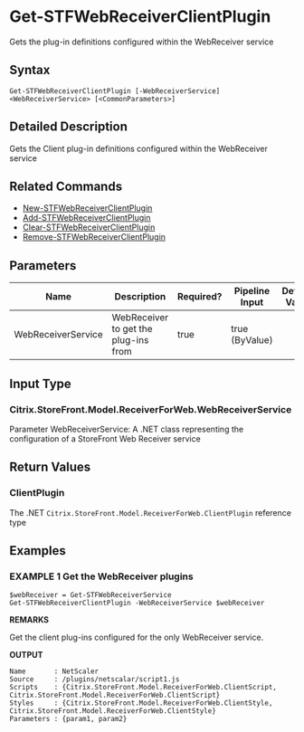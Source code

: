 ﻿# Get-STFWebReceiverClientPlugin

Gets the plug-in definitions configured within the WebReceiver service

## Syntax

```
Get-STFWebReceiverClientPlugin [-WebReceiverService] <WebReceiverService> [<CommonParameters>]
```

## Detailed Description

Gets the Client plug-in definitions configured within the WebReceiver service

## Related Commands

* [New-STFWebReceiverClientPlugin](New-STFWebReceiverClientPlugin.md)
* [Add-STFWebReceiverClientPlugin](Add-STFWebReceiverClientPlugin.md)
* [Clear-STFWebReceiverClientPlugin](Clear-STFWebReceiverClientPlugin.md)
* [Remove-STFWebReceiverClientPlugin](Remove-STFWebReceiverClientPlugin.md)

## Parameters

| Name   | Description | Required? | Pipeline Input | Default Value |
| --- | --- | --- | --- | --- |
|WebReceiverService|WebReceiver to get the plug-ins from|true|true (ByValue)| |

## Input Type

### Citrix.StoreFront.Model.ReceiverForWeb.WebReceiverService

Parameter WebReceiverService: A .NET class representing the configuration of a StoreFront Web Receiver service

## Return Values

### ClientPlugin

The .NET `Citrix.StoreFront.Model.ReceiverForWeb.ClientPlugin` reference type

## Examples

### EXAMPLE 1 Get the WebReceiver plugins

```
$webReceiver = Get-STFWebReceiverService
Get-STFWebReceiverClientPlugin -WebReceiverService $webReceiver
```

**REMARKS**

Get the client plug-ins configured for the only WebReceiver service.

**OUTPUT**

```
Name       : NetScaler
Source     : /plugins/netscalar/script1.js
Scripts    : {Citrix.StoreFront.Model.ReceiverForWeb.ClientScript, 
Citrix.StoreFront.Model.ReceiverForWeb.ClientScript}
Styles     : {Citrix.StoreFront.Model.ReceiverForWeb.ClientStyle, 
Citrix.StoreFront.Model.ReceiverForWeb.ClientStyle}
Parameters : {param1, param2}
```
